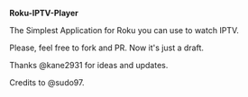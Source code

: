 **Roku-IPTV-Player**

The Simplest Application for Roku you can use to watch IPTV.

Please, feel free to fork and PR. Now it's just a draft.

Thanks @kane2931 for ideas and updates.

Credits to @sudo97.
